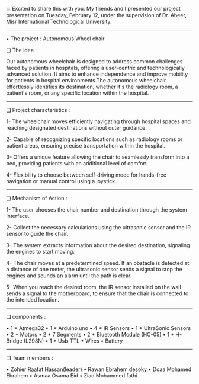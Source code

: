 💥 Excited to share this with you. My friends and I presented our project presentation on Tuesday, February 12, under the supervision of Dr. Abeer, Misr International Technological University.

--------------------------------------------------------------------------------------------

• The project : Autonomous Wheel chair

❑ The idea :

Our autonomous wheelchair is designed to address common challenges faced by patients in hospitals, offering a user-centric and technologically advanced solution. It aims to enhance independence
and improve mobility for patients in hospital environments.The autonomous wheelchair effortlessly identifies its destination, whether it's the radiology room, a patient's room, or any specific location within the hospital.

--------------------------------------------------------------------------------------------

❑ Project characteristics : 

1- The wheelchair moves efficiently navigating through hospital spaces and reaching designated destinations without outer guidance.

2- Capable of recognizing specific locations such as radiology rooms or patient areas, ensuring precise transportation within the hospital.

3- Offers a unique feature allowing the chair to seamlessly transform into a bed, providing patients with an additional level of comfort.

4- Flexibility to choose between self-driving mode for hands-free navigation or manual control using a joystick.

--------------------------------------------------------------------------------------------

❑ Mechanism of Action :

1- The user chooses the chair number and destination through the system interface.

2- Collect the necessary calculations using the ultrasonic sensor and the IR sensor to guide the chair.

3- The system extracts information about the desired destination, signaling the engines to start moving.

4- The chair moves at a predetermined speed. If an obstacle is detected at a distance of one meter, the ultrasonic sensor sends a signal to stop the engines and sounds an alarm until the path is clear.

5- When you reach the desired room, the IR sensor installed on the wall sends a signal to the motherboard, to ensure that the chair is connected to the intended location.

--------------------------------------------------------------------------------------------

❑ components : 

• 1 * Atmega32 
• 1 * Arduino uno 
• 4 * IR Sensors
• 1 * UltraSonic Sensors
• 2 * Motors 
• 2 * 7 Segments
• 2 * Bluetooth Module (HC-05)
• 1 * H-Bridge (L298N)
• 1 * Usb-TTL
• Wires
• Battery

--------------------------------------------------------------------------------------------

❑ Team members :

• Zohier Raafat Hassan(leader)
• Rawan Ebrahem desoky
• Doaa Mohamed Ebrahem
• Asmaa Osama Eid
• Ziad Mohammed fathi
 
